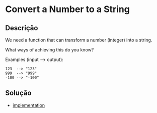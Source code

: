 # Convert a Number to a String

## Descrição

We need a function that can transform a number (integer) into a string.

What ways of achieving this do you know?

Examples (input --> output):

```
123  --> "123"
999  --> "999"
-100 --> "-100"
```

## Solução

- [implementation](NumberToString.kt)
